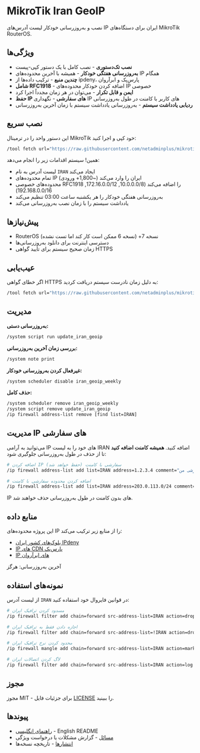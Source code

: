 # MikroTik Iran GeoIP

نصب و به‌روزرسانی خودکار لیست آدرس‌های IP ایران برای دستگاه‌های MikroTik RouterOS.

## ویژگی‌ها

- **نصب تک‌دستوری** - نصب کامل با یک دستور کپی-پیست
- **به‌روزرسانی هفتگی خودکار** - همیشه با آخرین محدوده‌های IP همگام
- **چندین منبع** - ترکیب داده‌ها از ipdeny، پارس‌پک و ابرآروان
- **شامل RFC1918** - اضافه کردن خودکار محدوده‌های IP خصوصی
- **ایمن و قابل تکرار** - می‌توان در هر زمان مجدداً اجرا کرد
- **حفظ IP های سفارشی** - نگهداری IP های کاربر با کامنت در طول به‌روزرسانی
- **ردیابی یادداشت سیستم** - به‌روزرسانی یادداشت سیستم با زمان آخرین به‌روزرسانی

## نصب سریع

این دستور واحد را در ترمینال MikroTik خود کپی و اجرا کنید:

```bash
/tool fetch url="https://raw.githubusercontent.com/netadminplus/mikrotik-iran-geoip/main/installer.rsc" mode=https dst-path=installer.rsc; /import file-name=installer.rsc
```

همین! سیستم اقدامات زیر را انجام می‌دهد:
- لیست آدرس به نام `IRAN` ایجاد می‌کند
- تمام محدوده‌های IP ایران را وارد می‌کند (~1,800+ ورودی)
- محدوده‌های خصوصی RFC1918 را اضافه می‌کند (10.0.0.0/8, 172.16.0.0/12, 192.168.0.0/16)
- به‌روزرسانی هفتگی خودکار را هر یکشنبه ساعت 03:00 تنظیم می‌کند
- یادداشت سیستم را با زمان نصب به‌روزرسانی می‌کند

## پیش‌نیازها

- RouterOS نسخه 7+ (نسخه 6 ممکن است کار کند اما تست نشده)
- دسترسی اینترنت برای دانلود به‌روزرسانی‌ها
- زمان صحیح سیستم برای تأیید گواهی HTTPS

## عیب‌یابی

اگر خطای گواهی HTTPS به دلیل زمان نادرست سیستم دریافت کردید:

```bash
/tool fetch url="https://raw.githubusercontent.com/netadminplus/mikrotik-iran-geoip/main/installer.rsc" mode=https check-certificate=no dst-path=installer.rsc; /import file-name=installer.rsc
```

## مدیریت

**به‌روزرسانی دستی:**
```bash
/system script run update_iran_geoip
```

**بررسی زمان آخرین به‌روزرسانی:**
```bash
/system note print
```

**غیرفعال کردن به‌روزرسانی خودکار:**
```bash
/system scheduler disable iran_geoip_weekly
```

**حذف کامل:**
```bash
/system scheduler remove iran_geoip_weekly
/system script remove update_iran_geoip
/ip firewall address-list remove [find list=IRAN]
```

## مدیریت IP های سفارشی

می‌توانید به آرامی IP های خود را به لیست IRAN اضافه کنید. **همیشه کامنت اضافه کنید** تا از حذف در طول به‌روزرسانی جلوگیری شود:

```bash
# اضافه کردن IP سفارشی با کامنت (حفظ خواهد شد)
/ip firewall address-list add list=IRAN address=1.2.3.4 comment="سرور سفارشی من"

# اضافه کردن محدوده سفارشی با کامنت
/ip firewall address-list add list=IRAN address=203.0.113.0/24 comment="شبکه شرکت"
```

IP های بدون کامنت در طول به‌روزرسانی حذف خواهند شد.

## منابع داده

این پروژه محدوده‌های IP را از منابع زیر ترکیب می‌کند:
- [بلوک‌های کشور ایران IPdeny](https://www.ipdeny.com/ipblocks/data/countries/ir.zone)
- [IP های CDN پارس‌پک](https://parspack.com/cdnips.txt)
- [IP های ابرآروان](https://www.arvancloud.ir/fa/ips.txt)

آخرین به‌روزرسانی: <!--LAST_UPDATED-->هرگز<!--/LAST_UPDATED-->

## نمونه‌های استفاده

از لیست آدرس `IRAN` در قوانین فایروال خود استفاده کنید:

```bash
# مسدود کردن ترافیک ایران
/ip firewall filter add chain=forward src-address-list=IRAN action=drop

# اجازه دادن فقط به ترافیک ایران
/ip firewall filter add chain=forward src-address-list=!IRAN action=drop

# محدود کردن نرخ ترافیک ایران
/ip firewall mangle add chain=forward src-address-list=IRAN action=mark-connection new-connection-mark=iran-conn

# لاگ کردن اتصالات ایران
/ip firewall filter add chain=forward src-address-list=IRAN action=log log-prefix="Iran-Traffic"
```

## مجوز

مجوز MIT - برای جزئیات فایل [LICENSE](LICENSE) را ببینید.

## پیوندها

- [راهنمای انگلیسی](README.md) - English README
- [مسائل](../../issues) - گزارش مشکلات یا درخواست ویژگی
- [انتشارها](../../releases) - تاریخچه نسخه‌ها